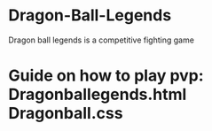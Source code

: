 # Dragon-Ball-Legends
Dragon ball legends is a competitive fighting game

# Guide on how to play pvp: Dragonballegends.html Dragonball.css


